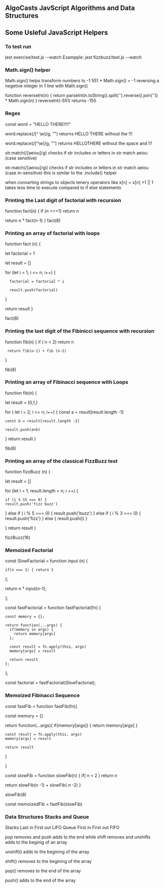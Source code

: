 ## AlgoCasts JavScript Algorithms and Data Structures

## Some Usleful JavaScript Helpers

### To test run
jest exercise/test.js --watch
Exampple: jest fizzbuzz/test.js --watch

### Math.sign() helper
Math.sign()  helps transform numbers to -1
 551 * Math.sign() = -1
reversing a negetive integer in 1 line with Math.sign()

function reverseInt(n) {
   return parseInt(n.toString().split('').reverse().join('')) * Math.sign(n)
}
reverseInt(-551)  returns -155

### Regex

const word = "HELLO THERE!!!!"

word.replace(/[^ \w]/g, "")  returns HELLO THERE without the !!!

word.replace(/[^\w]/g, "")    returns HELLOTHERE without the space and !!!

str.match(/[aeiou]/g)  checks if str includes or letters in str match aeiou (case sensitive)


str.match(/[aeiou]/gi)  checks if str includes or letters in str match aeiou (case in-sensitive)  this is similar to the .include() helper



when convarting  strings to objects tenery operators like 
x[n] = x[n] +1 || 1 
takes less time to execute compared to if else statements



### Printing the Last digit of factorial with recursion

function fact(n) {
   if (n ===1) return n

   return n * fact(n-1)
}
fact(8)

### Printing an array of factorial with loops

function fact (n) {

  let factorial = 1

  let result = []

  for (let i = 1; i <= n; i++) {

      factorial = factorial * i

      result.push(factorial)
  }

  return result
}

fact(8)


### Printing the last digit of the Fibinicci sequence with recursion

function fib(n) {
     if ( n < 2) return n

     return fib(n-1) + fib (n-2)
}

fib(8)


### Printing an array of Fibinacci sequence with Loops

function fib(n) {

let result = [0,1,]

for ( let i = 2; i <= n; i++)  {
  const a = result[result.length -1]

    const b = result[result.length -2]

    result.push(a+b)
  }
  return  result
}

fib(8)

### Printing an array of the classical FizzBuzz test

function fizzBuzz (n) {

  let result = []

  for (let i = 1;  result.length < n; i ++) {

    if (i % 15 === 0) {
    result.push('fizz buzz')
  } else if ( i % 5 === 0) {
    result.push('buzz')
  } else if ( i % 3 === 0) {
    result.push('fizz')
  } else { 
    result.push(i)
  }

  }
    return result
}

fizzBuzz(16)

### Memoized Factorial 

const SlowFactorial = function input (n) {
 
    if(n === 1) { return 1  
  }; 
  
  return n * input(n-1);        

 };

 const fastFactorial = function fastFactorial(fn) {

    const memory = {};

    return function(...args) {
      if(memory in args) {
        return memory[args]
      };

      const result = fn.apply(this, args)
      memory[args] = result

      return result
    };

    
 };

 const factorial = fastFactorial(SlowFactorial);

 ### Memoized Fibinacci Sequence

const fastFib = function fastFib(fn){

  const memory = {}

  return function(...args){
    if(memory[args]) {
      return memory[args]
    }

    const result = fn.apply(this, args)
    memory[args] = result

    return result
  }

}

const slowFib = function slowFib(n) {
  if( n < 2 ) return n

  return slowFib(n -1) + slowFib( n -2)
}

slowFib(8)

const memoizedFib = fastFib(slowFib)




### Data Structures Stacks and Queue

Stacks Last in First out LIFO
Queue  First in First out FIFO

pop removes and push adds to the end while 
shift removes and unshifts adds to the beginig of an array

unshift() adds to the begining of the array

shift() removes to the begining of the array

pop() removes to the end of the array

push() adds to the end of the array




        








